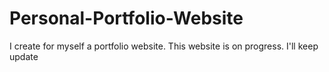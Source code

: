 # Personal-Portfolio-Website
 I create for myself a portfolio website. This website is on progress. I'll keep update
